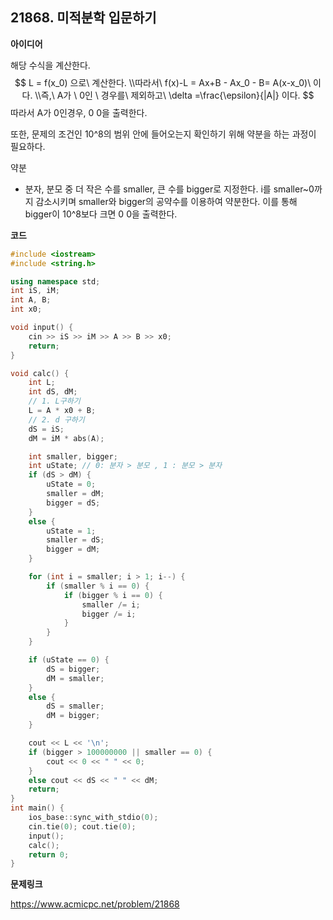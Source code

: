 ## 21868. 미적분학 입문하기

**아이디어**

해당 수식을 계산한다.
$$
L = f(x_0) 으로\ 계산한다.
\\따라서\ f(x)-L = Ax+B - Ax_0 - B= A(x-x_0)\ 이다.
\\즉,\ A가 \ 0인 \ 경우를\ 제외하고\ \delta =\frac{\epsilon}{|A|} 이다.
$$
따라서 A가 0인경우, 0 0을 출력한다.

또한, 문제의 조건인 10^8의 범위 안에 들어오는지 확인하기 위해 약분을 하는 과정이 필요하다.

약분

- 분자, 분모 중 더 작은 수를 smaller, 큰 수를 bigger로 지정한다. i를 smaller~0까지 감소시키며 smaller와 bigger의 공약수를 이용하여 약분한다. 이를 통해 bigger이 10^8보다 크면 0 0을 출력한다.

**코드**

```c++
#include <iostream>
#include <string.h>

using namespace std;
int iS, iM;
int A, B;
int x0;

void input() {
	cin >> iS >> iM >> A >> B >> x0;
	return;
}

void calc() {
	int L;
	int dS, dM;
	// 1. L구하기
	L = A * x0 + B;
	// 2. d 구하기
	dS = iS;
	dM = iM * abs(A);

	int smaller, bigger;
	int uState; // 0: 분자 > 분모 , 1 : 분모 > 분자
	if (dS > dM) {
		uState = 0;
		smaller = dM;
		bigger = dS;
	}
	else {
		uState = 1;
		smaller = dS;
		bigger = dM;
	}

	for (int i = smaller; i > 1; i--) {
		if (smaller % i == 0) {
			if (bigger % i == 0) {
				smaller /= i;
				bigger /= i;
			}
		}
	}

	if (uState == 0) {
		dS = bigger;
		dM = smaller;
	}
	else {
		dS = smaller;
		dM = bigger;
	}

	cout << L << '\n';
	if (bigger > 100000000 || smaller == 0) {
		cout << 0 << " " << 0;
	}
	else cout << dS << " " << dM;
	return;
}
int main() {
	ios_base::sync_with_stdio(0);
	cin.tie(0); cout.tie(0);
	input();
	calc();
	return 0;
}
```

**문제링크**

https://www.acmicpc.net/problem/21868